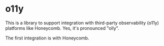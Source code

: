 # o11y

This is a library to support integration with third-party observability (o11y) platforms like Honeycomb. Yes, it's pronounced "olly".

The first integration is with Honeycomb.


